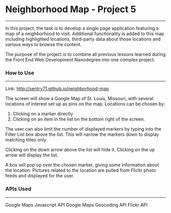 # Neighborhood Map - Project 5
---
In this project, the task is to develop a single page application featuring a map of a neighborhood to visit. Additional functionality is added to this map including highlighted locations, third-party data about those locations and various ways to browse the content.

The purpose of the project is to combine all previous lessons learned during the Front End Web Development Nanodegree into one complex project.

### How to Use
---
Link: http://sentry71.github.io/neighborhood-map

The screen will show a Google Map of St. Louis, Missouri, with several locations of interest set up as pins on the map. Locations can be chosen by:
1. Clicking on a marker directly
2. Clicking on an item in the list on the bottom right of the screen.

The user can also limit the number of displayed markers by typing into the Filter List box above the list. This will narrow the markers down to display matching titles only.

Clicking on the down arrow above the list will hide it. Clicking on the up arrow will display the list.

A box will pop up over the chosen marker, giving some information about the location.  Pictures related to the location are pulled from Flickr photo feeds and displayed for the user.

### APIs Used
---
Google Maps Javascript API
Google Maps Geocoding API
Flickr API
